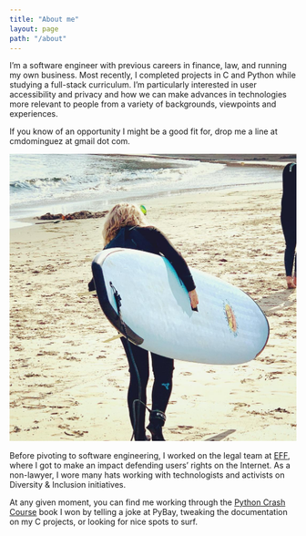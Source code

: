 ```yaml
---
title: "About me"
layout: page
path: "/about"
---
```


I’m a software engineer with previous careers in finance, law, and running my own business. Most recently, I completed projects in C and Python while studying a full-stack curriculum. I’m particularly interested in user accessibility and privacy and how we can make advances in technologies more relevant to people from a variety of backgrounds, viewpoints and experiences.

If you know of an opportunity I might be a good fit for, drop me a line at cmdominguez at gmail dot com.

![Me and my giant surfboard.](./surf.jpeg)

Before pivoting to software engineering, I worked on the legal team at [EFF](https://eff.org), where I got to make an impact defending users’ rights on the Internet. As a non-lawyer, I wore many hats working with technologists and activists on Diversity & Inclusion initiatives.

At any given moment, you can find me working through the [Python Crash Course](https://ehmatthes.github.io/pcc_2e/) book I won by telling a joke at PyBay, tweaking the documentation on my C projects, or looking for nice spots to surf.
